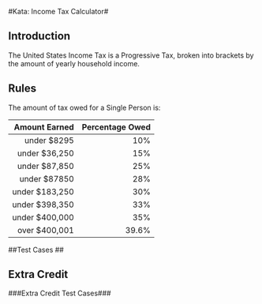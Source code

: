 #Kata: Income Tax Calculator#

## Introduction ## 

The United States Income Tax is a Progressive Tax, broken into brackets by the amount of yearly household income.


## Rules ##
The amount of tax owed for a Single Person is:

|Amount Earned | Percentage Owed |
|---: | ---:|
|under $8295 | 10%|
|under $36,250| 15%|
|under $87,850| 25%|
|under $87850| 28%|
|under $183,250|30%|
|under $398,350|33%|
|under $400,000|35%|
|over $400,001|39.6%|


##Test Cases ##



## Extra Credit ##


###Extra Credit Test Cases###
